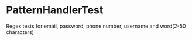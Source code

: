 # PatternHandlerTest
Regex tests for email, password, phone number, username and word(2-50 characters)

